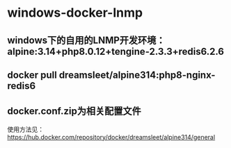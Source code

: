 # windows-docker-lnmp
## windows下的自用的LNMP开发环境：alpine:3.14+php8.0.12+tengine-2.3.3+redis6.2.6
## docker pull dreamsleet/alpine314:php8-nginx-redis6
## docker.conf.zip为相关配置文件
使用方法见：https://hub.docker.com/repository/docker/dreamsleet/alpine314/general
